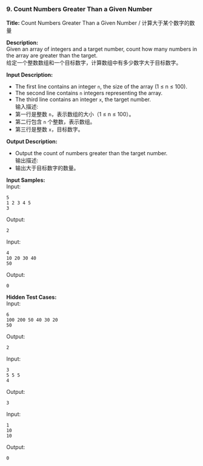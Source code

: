 ### **9. Count Numbers Greater Than a Given Number**

**Title:** Count Numbers Greater Than a Given Number / 计算大于某个数字的数量  

**Description:**  
Given an array of integers and a target number, count how many numbers in the array are greater than the target.  
给定一个整数数组和一个目标数字，计算数组中有多少数字大于目标数字。

**Input Description:**  
- The first line contains an integer `n`, the size of the array (1 ≤ n ≤ 100).  
- The second line contains `n` integers representing the array.  
- The third line contains an integer `x`, the target number.  
输入描述:  
- 第一行是整数 `n`，表示数组的大小（1 ≤ n ≤ 100）。  
- 第二行包含 `n` 个整数，表示数组。  
- 第三行是整数 `x`，目标数字。

**Output Description:**  
- Output the count of numbers greater than the target number.  
输出描述:  
- 输出大于目标数字的数量。

**Input Samples:**  
Input:  
```
5  
1 2 3 4 5  
3  
```  
Output:  
```
2  
```  

Input:  
```
4  
10 20 30 40  
50  
```  
Output:  
```
0  
```  

**Hidden Test Cases:**  
Input:  
```
6  
100 200 50 40 30 20  
50  
```  
Output:  
```
2  
```  

Input:  
```
3  
5 5 5  
4  
```  
Output:  
```
3  
```  

Input:  
```
1  
10  
10  
```  
Output:  
```
0  
```  


